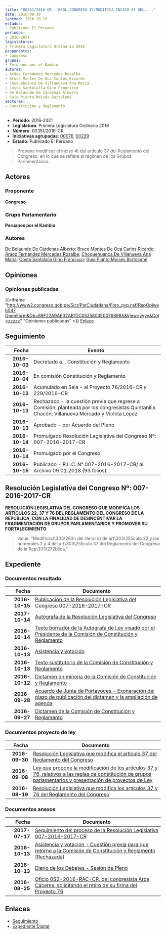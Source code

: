 ```yaml
---
title: "00351/2016-CR - REGL.CONGRESO 37/MODIFICA INCISO 4) DEL...."
date: 2016-09-30
lastmod: 2016-10-15
estados:
- Publicado El Peruano
periodos:
- 2016-2021
legislaturas:
- Primera Legislatura Ordinaria 2016
proponentes:
- Congreso
grupos:
- Peruanos por el Kambio
autores:
- Aráoz Fernández Mercedes Rosalba
- Bruce Montes De Oca Carlos Ricardo
- Choquehuanca De Villanueva Ana María
- Costa Santolalla Gino Francisco
- De Belaunde De Cárdenas Alberto
- Guía Pianto Moisés Bartolomé
sectores:
- Constitución y Reglamento
---
```

- **Periodo**: 2016-2021
- **Legislatura**: Primera Legislatura Ordinaria 2016
- **Número**: 00351/2016-CR
- **Iniciativas agrupadas**: [00076](../../00000/00076), [00229](../../00200/00229)
- **Estado**: Publicado El Peruano

> Propone modificar el inciso 4) del artículo 37 del Reglamento del Congreso, en lo que se refiere al régimen de los Grupos Parlamentarios.


## Actores

### Proponente

**Congreso**

### Grupo Parlamentario

**Peruanos por el Kambio**

### Autores

[De Belaunde De Cárdenas Alberto](mailto:mailto:adebelaunde@congreso.gob.pe); [Bruce Montes De Oca Carlos Ricardo](mailto:mailto:cbruce@congreso.gob.pe); [Aráoz Fernández Mercedes Rosalba](mailto:mailto:maraoz@congreso.gob.pe); [Choquehuanca De Villanueva Ana María](mailto:mailto:achoquehuanca@congreso.gob.pe); [Costa Santolalla Gino Francisco](mailto:mailto:gcosta@congreso.gob.pe); [Guía Pianto Moisés Bartolomé](mailto:mailto:mguia@congreso.gob.pe)

## Opiniones

### Opiniones publicadas

{{<iframe "http://www2.congreso.gob.pe/Sicr/ParCiudadana/Foro_pvp.nsf/RepOpiweb04?OpenForm&Db=89F22A9AE32AB1DC0525803E0076899A&View=yyyy&Col=zzzzz" "Opiniones publicadas" >}}
[Enlace](http://www2.congreso.gob.pe/Sicr/ParCiudadana/Foro_pvp.nsf/RepOpiweb04?OpenForm&Db=89F22A9AE32AB1DC0525803E0076899A&View=yyyy&Col=zzzzz)


## Seguimiento

| Fecha | Evento |
|------:|--------|
| **2016-10-03** | Decretado a... Constitución y Reglamento |
| **2016-10-04** | En comisión Constitución y Reglamento |
| **2016-10-13** | Acumulado en Sala - al Proyecto 76/2016-CR y 229/2016-CR |
| **2016-10-13** | Rechazado - la cuestión previa que regrese a Comisión, planteada por los congresistas Quintanilla Chacón; Villanueva Mercado y Violeta López |
| **2016-10-13** | Aprobado - por Acuerdo del Pleno |
| **2016-10-14** | Promulgado Resolución Legislativa del Congreso Nº: 007-2016-2017-CR |
| **2016-10-14** | Promulgado por el Congreso |
| **2016-10-15** | Publicado - R.L.C. N° 007-2016-2017-CR/ al Archivo 09.01.2018 (93 folios) |

## Resolución Legislativa del Congreso Nº: 007-2016-2017-CR

**RESOLUCIÓN LEGISLATIVA DEL CONGRESO QUE MODIFICA LOS ARTÍCULOS 22, 37 Y 76 DEL REGLAMENTO DEL CONGRESO DE LA REPÚBLICA, CON LA FINALIDAD DE DESINCENTIVAR LA FRAGMENTACIÓN DE GRUPOS PARLAMENTARIOS Y PROMOVER SU FORTALECIMIENTO**

> value: "Modificaci\303\263n del literal d) de art\303\255culo 22 y los numerales 2 y 4 del art\303\255culo 37 del Reglamento del Congreso de la Rep\303\272blica."


## Expediente

### Documentos resultado

| Fecha | Documento |
|------:|-----------|
| **2016-10-15** | [Publicación de la Resolución Legislativa del Congreso 007-2016-2017-CR](http://www.leyes.congreso.gob.pe/Documentos/2016_2021/Resolucion_Legislativa_del_Congreso/RLC-7-2016-2017-CR.pdf) |
| **2017-10-14** | [Autógrafa de la Resolución Legislativa del Congreso](http://www.leyes.congreso.gob.pe/Documentos/2016_2021/Autografas/Resolucion_Legislativa_del_Congreso/AU0007620161014.PDF) |
| **2016-10-14** | [Texto borrador de la Autógrafa de Ley visado por el Presidente de la Comisión de Constitución y Reglamento](http://www.leyes.congreso.gob.pe/Documentos/2016_2021/Texto_Borrador_de_Autografa/BAU0007620161014.pdf) |
| **2016-10-13** | [Asistencia y votación](http://www.leyes.congreso.gob.pe/Documentos/2016_2021/Asistencia_y_Votacion/Proyectos_de_Ley/AV0007620161013...pdf) |
| **2016-10-13** | [Texto sustitutorio de la Comisión de Constitución y Reglamento](http://www.leyes.congreso.gob.pe/Documentos/2016_2021/Texto_Sustitutorio/Proyectos_de_Ley/TS0007620161013.pdf) |
| **2016-10-12** | [Dictamen en minoría de la Comisión de Constitución y Reglamento](http://www.leyes.congreso.gob.pe/Documentos/2016_2021/Dictamenes/Proyectos_de_Ley/00076DC04MIN20161012....pdf) |
| **2016-09-28** | [Acuerdo de Junta de Portavoces - Exoneración del plazo de publicación del dictamen y la ampliación de agenda](http://www.leyes.congreso.gob.pe/Documentos/2016_2021/Acuerdos/Junta_Portavoces/AJP0007620160928.PDF) |
| **2016-09-27** | [Dictamen de la Comisión de Constitución y Reglamento](http://www.leyes.congreso.gob.pe/Documentos/2016_2021/Dictamenes/Proyectos_de_Ley/00076DC04MAY20160927..pdf) |

### Documentos proyecto de ley

| Fecha | Documento |
|------:|-----------|
| **2016-09-30** | [Resolución Legislativa que modifica el artículo 37 del Reglamento del Congreso](http://www.leyes.congreso.gob.pe/Documentos/2016_2021/Proyectos_de_Ley_y_de_Resoluciones_Legislativas/PL0035120160930..pdf) |
| **2016-09-08** | [Ley que propone la modificación de los artículos 37 y 76, relativos a las reglas de constitución de grupos parlamentarios y presentación de proyectos de Ley](http://www.leyes.congreso.gob.pe/Documentos/2016_2021/Proyectos_de_Ley_y_de_Resoluciones_Legislativas/PL0022920160908..pdf) |
| **2016-08-19** | [Resolución Legislativa que modifica los artículos 37 y 76 del Reglamento del Congreso](http://www.leyes.congreso.gob.pe/Documentos/2016_2021/Proyectos_de_Ley_y_de_Resoluciones_Legislativas/PL00076_20160819.pdf) |

### Documentos anexos

| Fecha | Documento |
|------:|-----------|
| **2017-07-17** | [Seguimiento del proceso de la Resolución Legislativa 007-2016-2017-CR](http://www.leyes.congreso.gob.pe/Documentos/2016_2021/Seguimiento_de_Proyectos_de_Ley/00076PL20170717.pdf) |
| **2016-10-13** | [Asistencia y votación - Cuestión previa para que retorne a la Comisión de Constitución y Reglamento (Rechazada)](http://www.leyes.congreso.gob.pe/Documentos/2016_2021/Asistencia_y_Votacion/Proyectos_de_Ley/AV0007620161013..pdf) |
| **2016-10-13** | [Diario de los Debates - Sesión de Pleno](http://www2.congreso.gob.pe/Sicr/DiarioDebates/Publicad.nsf/SesionesPleno/05256D6E0073DFE90525804C000D73EF/$FILE/PLO-2016-15.pdf) |
| **2016-08-25** | [Oficio 052-2016-RAC-CR, del congresista Arce Cáceres, solicitando el retiro de su firma del Proyecto 76](http://www.leyes.congreso.gob.pe/Documentos/2016_2021/Oficios/Congresistas/OFICIO-052-2016-RAC-CR.pdf) |

## Enlaces

- [Seguimiento](http://www2.congreso.gob.pe/Sicr/TraDocEstProc/CLProLey2016.nsf/f7fff46988ca05b1052578e100829cc7/6cf78fb789129bc30525803e007721fe?OpenDocument)
- [Expediente Digital](http://www2.congreso.gob.pe/Sicr/TraDocEstProc/Expvirt_2011.nsf/visbusqptramdoc1621/00351?opendocument)

